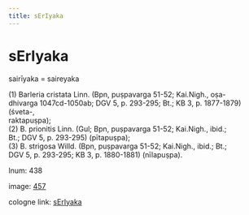 ```yaml
---
title: sErIyaka
---
```


# sErIyaka

sairīyaka  = saireyaka <div n="P" />(1) Barleria cristata Linn. (Bpn, puṣpavarga 51-52; Kai.Nigh., oṣa- <div n="lb" />dhivarga 1047cd-1050ab; DGV 5, p. 293-295; Bt.; KB 3, p. 1877-1879) (śveta-, <div n="lb" />raktapuṣpa); <div n="P" />(2) B. prionitis Linn. (Gul; Bpn, puṣpavarga 51-52; Kai.Nigh., ibid.; <div n="lb" />Bt.; DGV 5, p. 293-295) (pītapuṣpa); <div n="P" />(3) B. strigosa Willd. (Bpn, puṣpavarga 51-52; Kai.Nigh., ibid.; Bt.; <div n="lb" />DGV 5, p. 293-295; KB 3, p. 1880-1881) (nīlapuṣpa).

lnum: 438

image: [457](https://www.sanskrit-lexicon.uni-koeln.de/scans/csl-apidev/servepdf.php?dict=snp&page=457)

cologne link: [sErIyaka](https://sanskrit-lexicon.uni-koeln.de/scans/csl-apidev/getword.php?dict=snp&key=sErIyaka)


